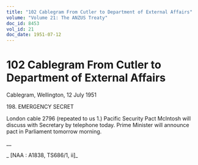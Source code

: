 ```yaml
---
title: "102 Cablegram From Cutler to Department of External Affairs"
volume: "Volume 21: The ANZUS Treaty"
doc_id: 8453
vol_id: 21
doc_date: 1951-07-12
---
```


# 102 Cablegram From Cutler to Department of External Affairs

Cablegram, Wellington, 12 July 1951

198\. EMERGENCY SECRET

London cable 2796 (repeated to us 1.) Pacific Security Pact McIntosh will discuss with Secretary by telephone today. Prime Minister will announce pact in Parliament tomorrow morning.

__

_ [NAA : A1838, TS686/1, ii]_
